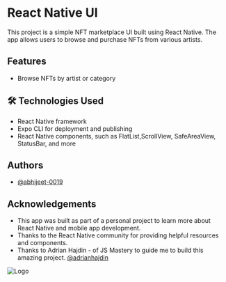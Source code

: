 # React Native UI
This project is a simple NFT marketplace UI built using React Native. The app allows users to browse and purchase NFTs from various artists.

## Features
- Browse NFTs by artist or category

## 🛠 Technologies Used
- React Native framework
- Expo CLI for deployment and publishing
- React Native components, such as FlatList,ScrollView, SafeAreaView, StatusBar, and more

## Authors
- [@abhijeet-0019](https://github.com/abhijeet-0019)

## Acknowledgements

- This app was built as part of a personal project to learn more about React Native and mobile app development.
- Thanks to the React Native community for providing helpful resources and components.
- Thanks to Adrian Hajdin - of JS Mastery to guide me to build this amazing project. [@adrianhajdin](https://github.com/adrianhajdin)


![Logo](https://dev-to-uploads.s3.amazonaws.com/uploads/articles/th5xamgrr6se0x5ro4g6.png)

